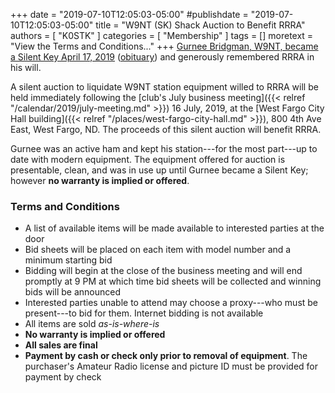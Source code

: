 +++
date = "2019-07-10T12:05:03-05:00"
#publishdate = "2019-07-10T12:05:03-05:00"
title = "W9NT (SK) Shack Auction to Benefit RRRA"
authors = [ "K0STK" ]
categories = [ "Membership" ]
tags = []
moretext = "View the Terms and Conditions..."
+++
[Gurnee Bridgman, W9NT, became a Silent Key April 17, 2019](https://rrra.org/sk/w9nt/) ([obituary](http://silentkeyhq.com/main.php?p=bin/NSKALookup.php&dlnk=&call=W9NT&uid=0991555725179696)) and generously remembered RRRA in his will.

A silent auction to liquidate W9NT station equipment willed to RRRA will
be held immediately following the
[club's July business meeting]({{< relref "/calendar/2019/july-meeting.md" >}})
16 July, 2019, at the
[West Fargo City Hall building]({{< relref "/places/west-fargo-city-hall.md" >}}),
800 4th Ave East, West Fargo, ND. The proceeds of this silent auction will
benefit RRRA.

Gurnee was an active ham and kept his station---for the most part---up
to date with modern equipment. The equipment offered for auction is
presentable, clean, and was in use up until Gurnee became a Silent Key;
however **no warranty is implied or offered**.

<!--more-->

### Terms and Conditions

* A list of available items will be made available to interested parties at the door 
* Bid sheets will be placed on each item with model number and a minimum starting bid
* Bidding will begin at the close of the business meeting and will end promptly at 9 PM at which time bid sheets will be collected and winning bids will be announced
* Interested parties unable to attend may choose a proxy---who must be present---to bid for them. Internet bidding is not available
* All items are sold *as-is-where-is*
* **No warranty is implied or offered**
* **All sales are final**
* **Payment by cash or check only prior to removal of equipment**. The purchaser's Amateur Radio license and picture ID must be provided for payment by check

